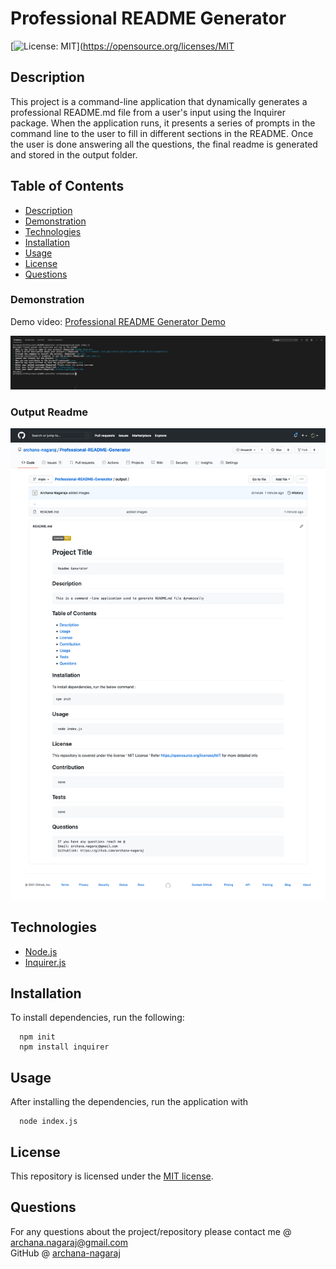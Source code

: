 # Professional README Generator

[![License: MIT](https://img.shields.io/badge/License-MIT-yellow.svg)](https://opensource.org/licenses/MIT


## Description

This project is a command-line application that dynamically generates a professional README.md file from a user's input using the Inquirer package. When the application runs, it presents a series of prompts in the command line to the user to fill in different sections in the README. Once the user is done answering all the questions, the final readme is generated and stored in the output folder.

## Table of Contents

* [Description](#description)
* [Demonstration](#demonstration)
* [Technologies](#technologies)
* [Installation](#installation)
* [Usage](#usage)
* [License](#license)
* [Questions](#questions)

### Demonstration

Demo video: [Professional README Generator Demo](https://drive.google.com/file/d/1UjqaENPhlYIMao5IW-FpiURSwRQk2Zpt/view)

![terminal-screen](./images/prompts.png)

### Output Readme
![demo-readme-screen](./images/generatedREADME.png)


## Technologies

* [Node.js](https://nodejs.org/)
* [Inquirer.js](https://www.npmjs.com/package/inquirer)

## Installation

To install dependencies, run the following:

      
      npm init
      npm install inquirer
      

## Usage

After installing the dependencies, run the application with 


      node index.js


## License

This repository is licensed under the [MIT license](./LICENSE).


## Questions

For any questions about the project/repository please contact me @ [archana.nagaraj@gmail.com](mailto:archana.nagaraj@gmail.com) </br>
GitHub @ [archana-nagaraj](https://github.com/archana-nagaraj) 

